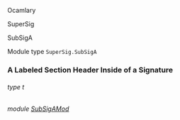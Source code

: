 Ocamlary

SuperSig

SubSigA

Module type `SuperSig.SubSigA`

### A Labeled Section Header Inside of a Signature

<a id="type-t"></a>

###### type t

<a id="module-SubSigAMod"></a>

###### module [SubSigAMod](Ocamlary.module-type-SuperSig.module-type-SubSigA.SubSigAMod.md)
